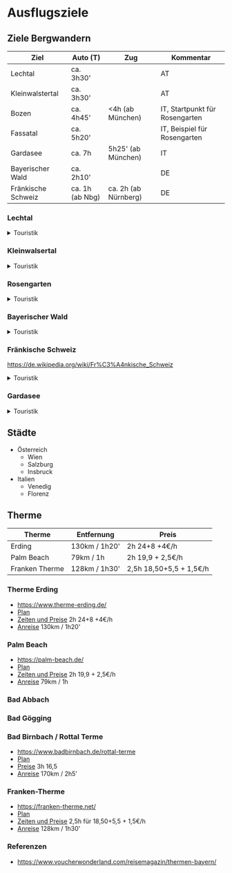 # Ausflugsziele

## Ziele Bergwandern

| Ziel | Auto (T) | Zug | Kommentar |
| --- | --- | --- | --- |
| Lechtal | ca. 3h30' | | AT |
| Kleinwalstertal | ca. 3h30' | | AT |
| Bozen | ca. 4h45' | <4h (ab München) | IT, Startpunkt für Rosengarten | 
| Fassatal | ca. 5h20' | | IT, Beispiel für Rosengarten |
| Gardasee | ca. 7h | 5h25' (ab München) | IT |
| Bayerischer Wald | ca. 2h10' | | DE |
| Fränkische Schweiz | ca. 1h (ab Nbg) | ca. 2h (ab Nürnberg) | DE |

### Lechtal

<details>
<summary>Touristik</summary>
<ul>
<li>https://www.lechtal.at/</li>
</ul>
</details>

### Kleinwalsertal

<details>
<summary>Touristik</summary>
<ul>
<li>https://www.kleinwalsertal.com/de</li>
</ul>
</details>

### Rosengarten

<details>
<summary>Touristik</summary>
<ul>
<li>https://latemarium.com/de/</li>
<li>https://eggental.com/de</li>
<li>https://www.fassa.com/de</li>
<li>https://www.tiersertal.com/de.html</li>
<li>https://www.suedtirol.info/de/de</li>
<li>https://www.visittrentino.info/de</li>
</ul>
</details>

### Bayerischer Wald

<details>
<summary>Touristik</summary>
<ul>
<li>https://www.bayerischer-wald.de/</li>
</ul>
</details>

### Fränkische Schweiz

https://de.wikipedia.org/wiki/Fr%C3%A4nkische_Schweiz

<details>
<summary>Touristik</summary>
<ul>
<li>https://www.fraenkische-schweiz.com/</li>
</ul>
</details>

### Gardasee

<details>
<summary>Touristik</summary>
<ul>
<li>https://www.gardasee.it/de/</li>
<li>https://www.gardasee.de/</li>
</ul>
</details>

## Städte

- Österreich 
    - Wien
    - Salzburg
    - Insbruck
- Italien 
    - Venedig
    - Florenz

## Therme

| Therme | Entfernung | Preis |
| --- | --- | --- |
| Erding | 130km / 1h20' | 2h 24+8 +4€/h |
| Palm Beach | 79km / 1h | 2h 19,9 + 2,5€/h |
| Franken Therme | 128km / 1h30' | 2,5h 18,50+5,5 + 1,5€/h |

### Therme Erding

* https://www.therme-erding.de/
* [Plan](https://www.therme-erding.de/fileadmin/userdaten/user_upload/00_Startseite/TECD_LagePlan_Layout_Homepage_Stand_12-2023_klein.pdf)
* [Zeiten und Preise](https://www.therme-erding.de/infos/preise-oeffnungszeiten/) 2h 24+8 +4€/h
* [Anreise](https://www.google.com/maps/dir/92345+Dietfurt+an+der+Altm%C3%BChl/Therme+Erding,+Thermenallee,+Erding/@48.7241669,11.1785996,9z/data=!3m1!4b1!4m17!4m16!1m5!1m1!1s0x479fa75516782885:0x1c1eda35f4c53990!2m2!1d11.585937!2d49.0366957!1m5!1m1!1s0x479e104ed90bc11f:0x69d301cfa2943d78!2m2!1d11.8885776!2d48.290231!2m3!6e0!7e2!8j1711582200?ucbcb=1&entry=ttu) 130km / 1h20'

### Palm Beach

* https://palm-beach.de/
* [Plan](https://palm-beach.de/wp-content/uploads/2023/07/PB_Uebersichtsplan_Juni23-7.pdf)
* [Zeiten und Preise](https://palm-beach.de/oeffnungszeiten-preise/) 2h 19,9 + 2,5€/h
* [Anreise](https://www.google.com/maps/dir/92345+Dietfurt+an+der+Altm%C3%BChl/Kristall+Palm+Beach+Kur-+%26+Freizeitbad,+Albertus-Magnus-Stra%C3%9Fe+29,+90547+Stein/@49.1766648,10.9716649,10z/data=!3m1!4b1!4m18!4m17!1m5!1m1!1s0x479fa75516782885:0x1c1eda35f4c53990!2m2!1d11.585937!2d49.0366957!1m5!1m1!1s0x479f514e74dee8d5:0x54059bb67cbd83a1!2m2!1d11.0063216!2d49.4067002!2m3!6e0!7e2!8j1711668600!3e0?ucbcb=1&entry=ttu) 79km / 1h

### Bad Abbach

### Bad Gögging

### Bad Birnbach / Rottal Terme

* https://www.badbirnbach.de/rottal-terme
* [Plan](https://www.badbirnbach.de/rottal-terme/rottal-terme-im-ueberblick)
* [Preise](https://www.badbirnbach.de/rottal-terme/preise) 3h 16,5
* [Anreise](https://www.google.de/maps/dir/92345+Dietfurt+an+der+Altm%C3%BChl/Rottal+Terme+%7C+Therme+Sauna+Spa,+Prof.-Drexel-Stra%C3%9Fe,+Bad+Birnbach/@48.7208214,12.0107385,10z/data=!3m1!4b1!4m17!4m16!1m5!1m1!1s0x479fa75516782885:0x1c1eda35f4c53990!2m2!1d11.585937!2d49.0366957!1m5!1m1!1s0x47744d4bf9039357:0xddd8bfed45c74580!2m2!1d13.0824459!2d48.440431!2m3!6e0!7e2!8j1711803060?ucbcb=1&entry=ttu) 170km / 2h5'

### Franken-Therme

* https://franken-therme.net/
* [Plan](https://franken-therme.net/info-service/uebersichtsplan)
* [Zeiten und Preise](https://franken-therme.net/info-service/oeffnungszeiten-preise) 2,5h für 18,50+5,5 + 1,5€/h
* [Anreise](https://www.google.com/maps/dir/92345+Dietfurt+an+der+Altm%C3%BChl/Franken-Therme+Parkplatz,+Im+H%C3%A4spelein+15,+91438+Bad+Windsheim/@49.625767,10.6887057,9.88z/data=!4m14!4m13!1m5!1m1!1s0x479fa75516782885:0x1c1eda35f4c53990!2m2!1d11.585937!2d49.0366957!1m5!1m1!1s0x47989f25eb48130b:0x37dce4c8cfd2b53!2m2!1d10.4159659!2d49.5117028!3e0?ucbcb=1&entry=ttu) 128km / 1h30'

### Referenzen 

* https://www.voucherwonderland.com/reisemagazin/thermen-bayern/